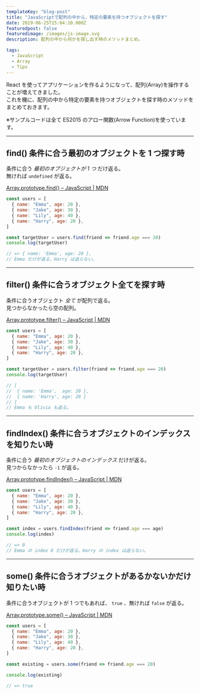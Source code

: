 ```yaml
---
templateKey: "blog-post"
title: "JavaScriptで配列の中から、特定の要素を持つオブジェクトを探す"
date: 2019-06-25T15:04:10.000Z
featuredpost: false
featuredimage: /images/js-image.svg
description: 配列の中から何かを探し出す時のメソッドまとめ。

tags:
  - JavaScript
  - Array
  - Tips
---
```


React を使ってアプリケーションを作るようになって、配列(Array)を操作することが増えてきました。  
これを機に、配列の中から特定の要素を持つオブジェクトを探す時のメソッドをまとめておきます。

※サンプルコードは全て ES2015 のアロー関数(Arrow Function)を使っています。

---

## find() 条件に合う最初のオブジェクトを 1 つ探す時

条件に合う _最初のオブジェクトが 1 つ_ だけ返る。  
無ければ `undefined` が返る。

[Array.prototype.find() – JavaScript | MDN](https://developer.mozilla.org/en-US/docs/Web/JavaScript/Reference/Global_Objects/Array/find)

```javascript
const users = [
  { name: "Emma", age: 20 },
  { name: "Jake", age: 30 },
  { name: "Lily", age: 40 },
  { name: "Harry", age: 20 },
]

const targetUser = users.find(friend => friend.age === 20)
console.log(targetUser)

// => { name: 'Emma', age: 20 },
// Emma だけが返る、Harry は返らない。
```

---

## filter() 条件に合うオブジェクト全てを探す時

条件に合うオブジェクト _全て_ が配列で返る。  
見つからなかったら空の配列。

[Array.prototype.filter() – JavaScript | MDN](https://developer.mozilla.org/en-US/docs/Web/JavaScript/Reference/Global_Objects/Array/filter)

```javascript
const users = [
  { name: "Emma", age: 20 },
  { name: "Jake", age: 30 },
  { name: "Lily", age: 40 },
  { name: "Harry", age: 20 },
]

const targetUser = users.filter(friend => friend.age === 20)
console.log(targetUser)

// [
//  { name: 'Emma',  age: 20 },
//  { name: 'Harry', age: 20 }
// ]
// Emma も Olivia も返る。
```

---

## findIndex() 条件に合うオブジェクトのインデックスを知りたい時

条件に合う _最初のオブジェクトのインデックス_ だけが返る。  
見つからなかったら `-1` が返る。

[Array.prototype.findIndex() – JavaScript | MDN](https://developer.mozilla.org/en-US/docs/Web/JavaScript/Reference/Global_Objects/Array/findIndex)

```javascript
const users = [
  { name: "Emma", age: 20 },
  { name: "Jake", age: 30 },
  { name: "Lily", age: 40 },
  { name: "Harry", age: 20 },
]

const index = users.findIndex(friend => friend.age === age)
console.log(index)

// => 0
// Emma の index 0 だけが返る。Harry の index は返らない。
```

---

## some() 条件に合うオブジェクトがあるかないかだけ知りたい時

条件に合うオブジェクトが 1 つでもあれば、 `true` 、無ければ `false` が返る。

[Array.prototype.some() – JavaScript | MDN](https://developer.mozilla.org/en-US/docs/Web/JavaScript/Reference/Global_Objects/Array/some)

```javascript
const users = [
  { name: "Emma", age: 20 },
  { name: "Jake", age: 30 },
  { name: "Lily", age: 40 },
  { name: "Harry", age: 20 },
]

const existing = users.some(friend => friend.age === 20)

console.log(existing)

// => true
```
